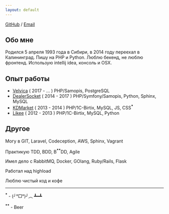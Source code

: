 ```yaml
---
layout: default
---
```


[GitHub](https://github.com/neronmoon) / [Email](mailto:alistar.neron@gmail.com)

## Обо мне

Родился 5 апреля 1993 года в Сибири, в 2014 году переехал в Калининград. Пишу на PHP и Python. Люблю бекенд, не люблю фронтенд. Использую intellij idea, консоль и OSX.

## Опыт работы

- [Velvica](http://velvica.com/) ( 2017 - ... ) PHP/Samopis, PostgreSQL
- [DealerSocket](http://dealersocket.com/) ( 2014 - 2017 ) PHP/Symfony/Samopis, Python, Sphinx, MySQL
- [KDMarket](http://kdmarket.ru/) ( 2013 - 2014 ) PHP/1C-Birtix, MySQL, JS, CSS<sup>**\***</sup>
- [Likee](https://likee.ru/) ( 2012 - 2013 ) PHP/1C-Birtix, MySQL, Python

## Другое

Могу в GIT, Laravel, Codeception, AWS, Sphinx, Vagrant

Практикую TDD, BDD, B<sup>**\***</sup><sup>**\***</sup>DD, Agile

Имел дело с RabbitMQ, Docker, GOlang, Ruby/Rails, Flask

Работал над highload

Люблю чистый код и кофе

------

<sup>**\***</sup> - (╯°□°)╯︵ ┻━┻

<sup>**\***</sup><sup>**\***</sup> - Beer
